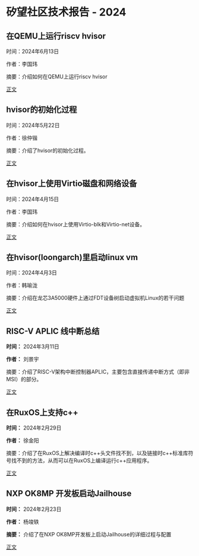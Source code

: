 # 矽望社区技术报告 - 2024

## 在QEMU上运行riscv hvisor

时间：2024年6月13日

作者：李国玮

摘要：介绍如何在QEMU上运行riscv hvisor

[正文](20240613_Run_riscv_hvisor.md)

## hvisor的初始化过程

时间：2024年5月22日

作者：徐仲锴

摘要：介绍了hvisor的初始化过程。

[正文](20240522_hvisor_initialization.md)

## 在hvisor上使用Virtio磁盘和网络设备

时间：2024年4月15日

作者：李国玮

摘要：介绍如何在hvisor上使用Virtio-blk和Virtio-net设备。

[正文](20240415_Virtio_devices_tutorial.md)

## 在hvisor(loongarch)里启动linux vm

时间：2024年4月3日

作者：韩喻泷

摘要：介绍在龙芯3A5000硬件上通过FDT设备树启动虚拟机Linux的若干问题

[正文](20240403_loongarch_linux.md)

## RISC-V APLIC 线中断总结

**时间：** 2024年3月11日

**作者：** 刘景宇

摘要：介绍了RISC-V架构中断控制器APLIC，主要包含直接传递中断方式（即非MSI）的部分。

[正文](20240311_APLIC.md)

## 在RuxOS上支持c++

**时间：** 2024年2月29日

**作者：** 徐金阳

摘要：介绍了在RuxOS上解决编译时c++头文件找不到，以及链接时c++标准库符号找不到的方法，从而可以在RuxOS上编译运行c++应用程序。

[正文](20240229_Support_c++_on_RuxOS.md)

## NXP OK8MP 开发板启动Jailhouse

**时间：** 2024年2月23日

**作者：** 杨竣轶

**摘要：** 介绍了在NXP OK8MP开发板上启动Jailhouse的详细过程与配置

[正文](20240223_NXP_Boot_Jailhouse_Tutorial.md)

